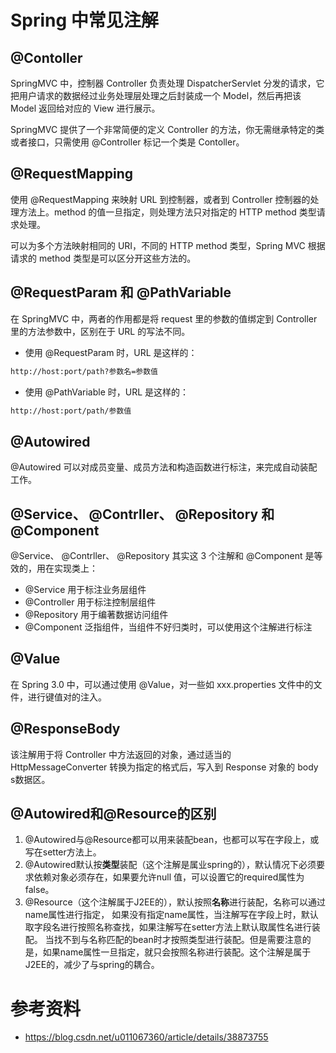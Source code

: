 # Spring 中常见注解

## @Contoller

SpringMVC 中，控制器 Controller 负责处理 DispatcherServlet 分发的请求，它把用户请求的数据经过业务处理层处理之后封装成一个 Model，然后再把该 Model 返回给对应的 View 进行展示。

SpringMVC 提供了一个非常简便的定义 Controller 的方法，你无需继承特定的类或者接口，只需使用 @Controller 标记一个类是 Contoller。

## @RequestMapping

使用 @RequestMapping 来映射 URL 到控制器，或者到 Controller 控制器的处理方法上。method 的值一旦指定，则处理方法只对指定的 HTTP method 类型请求处理。

可以为多个方法映射相同的 URI，不同的 HTTP method 类型，Spring MVC 根据请求的 method 类型是可以区分开这些方法的。

## @RequestParam 和 @PathVariable

在 SpringMVC 中，两者的作用都是将 request 里的参数的值绑定到 Controller 里的方法参数中，区别在于 URL 的写法不同。

- 使用 @RequestParam 时，URL 是这样的：

```html
http://host:port/path?参数名=参数值
```

- 使用 @PathVariable 时，URL 是这样的：

```html
http://host:port/path/参数值
```

## @Autowired

@Autowired 可以对成员变量、成员方法和构造函数进行标注，来完成自动装配工作。

## @Service、 @Contrller、 @Repository 和 @Component

 @Service、 @Contrller、 @Repository 其实这 3 个注解和 @Component 是等效的，用在实现类上：

- @Service 用于标注业务层组件
- @Controller 用于标注控制层组件
- @Repository 用于编著数据访问组件
- @Component 泛指组件，当组件不好归类时，可以使用这个注解进行标注

## @Value

在 Spring 3.0 中，可以通过使用 @Value，对一些如 xxx.properties 文件中的文件，进行键值对的注入。

## @ResponseBody

该注解用于将 Controller 中方法返回的对象，通过适当的 HttpMessageConverter 转换为指定的格式后，写入到 Response 对象的 body s数据区。 

## @Autowired和@Resource的区别

1. @Autowired与@Resource都可以用来装配bean，也都可以写在字段上，或写在setter方法上。 
2. @Autowired默认按**类型**装配（这个注解是属业spring的），默认情况下必须要求依赖对象必须存在，如果要允许null 值，可以设置它的required属性为false。
3. @Resource（这个注解属于J2EE的），默认按照**名称**进行装配，名称可以通过name属性进行指定， 如果没有指定name属性，当注解写在字段上时，默认取字段名进行按照名称查找，如果注解写在setter方法上默认取属性名进行装配。 当找不到与名称匹配的bean时才按照类型进行装配。但是需要注意的是，如果name属性一旦指定，就只会按照名称进行装配。这个注解是属于J2EE的，减少了与spring的耦合。

# 参考资料

- https://blog.csdn.net/u011067360/article/details/38873755 

